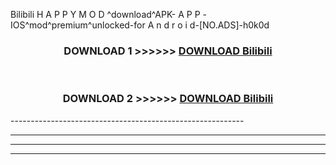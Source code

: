  Bilibili  H A P P Y M O D ^download^APK- A P P -IOS^mod^premium^unlocked-for A n d r o i d-[NO.ADS]-h0k0d



<div align="center">

<h3>DOWNLOAD 1 >>>>>> <a href="https://en-mod.web.app/?en= Bilibili ">DOWNLOAD Bilibili  </a></h3><br>

<h3>DOWNLOAD 2 >>>>>> <a href="https://en-mod.web.app/?en= Bilibili ">DOWNLOAD Bilibili  </a></h3>

</div>
----------------------------------------------------------

----------------------------------------------------------

----------------------------------------------------------

----------------------------------------------------------



